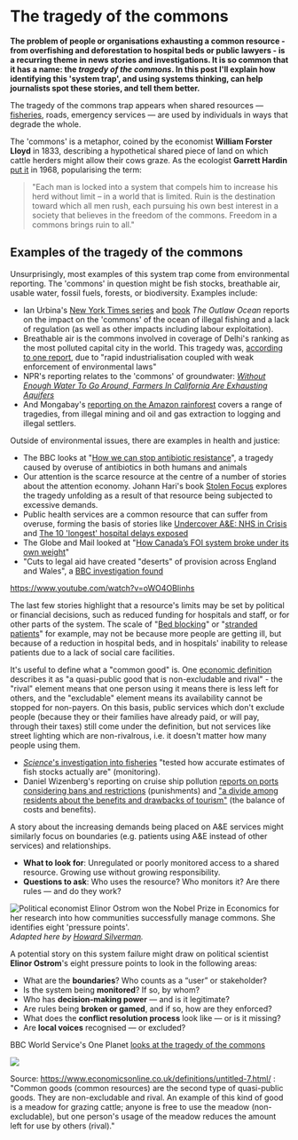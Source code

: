 # The tragedy of the commons

**The problem of people or organisations exhausting a common resource - from overfishing and deforestation to hospital beds or public lawyers - is a recurring theme in news stories and investigations. It is so common that it has a name: the *tragedy of the commons*. In this post I'll explain how identifying this 'system trap', and using systems thinking, can help journalists spot these stories, and tell them better.**

The tragedy of the commons trap appears when shared resources — [fisheries](https://gijn.org/stories/investigation-reveals-global-fisheries-already-collapsed/), roads, emergency services — are used by individuals in ways that degrade the whole. 

The 'commons' is a metaphor, coined by the economist **William Forster Lloyd** in 1833, describing a hypothetical shared piece of land on which cattle herders might allow their cows graze. As the ecologist **Garrett Hardin** [put it]([https://www.science.org/doi/10.1126/science.162.3859.1243](https://math.uchicago.edu/~shmuel/Modeling/Hardin,%20Tragedy%20of%20the%20Commons.pdf)) in 1968, popularising the term:

> "Each man is locked into a system that compels him to increase his herd without limit – in a world that is limited. Ruin is the destination toward which all men rush, each pursuing his own best interest in a society that believes in the freedom of the commons. Freedom in a commons brings ruin to all."

## Examples of the tragedy of the commons

Unsurprisingly, most examples of this system trap come from environmental reporting. The 'commons' in question might be fish stocks, breathable air, usable water, fossil fuels, forests, or biodiversity. Examples include:

* Ian Urbina's [New York Times series](https://www.nytimes.com/interactive/2015/07/24/world/the-outlaw-ocean.html) and [book](https://theoutlawocean.com/book) *The Outlaw Ocean* reports on the impact on the 'commons' of the ocean of illegal fishing and a lack of regulation (as well as other impacts including labour exploitation).
* Breathable air is the commons involved in coverage of Delhi's ranking as the most polluted capital city in the world. This tragedy was, [according to one report](https://www.bbc.co.uk/news/world-asia-india-68613502), due to "rapid industrialisation coupled with weak enforcement of environmental laws"
* NPR's reporting relates to the 'commons' of groundwater: *[Without Enough Water To Go Around, Farmers In California Are Exhausting Aquifers](https://www.npr.org/2021/07/22/1019483661/without-enough-water-to-go-around-farmers-in-california-are-exhausting-aquifers)*
* And Mongabay's [reporting on the Amazon rainforest](https://news.mongabay.com/list/amazon-rainforest/) covers a range of tragedies, from illegal mining and oil and gas extraction to logging and illegal settlers.

Outside of environmental issues, there are examples in health and justice:

* The BBC looks at "[How we can stop antibiotic resistance](https://www.bbc.co.uk/future/article/20170607-how-we-can-stop-antibiotic-resistance)", a tragedy caused by overuse of antibiotics in both humans and animals
* Our attention is the scarce resource at the centre of a number of stories about the attention economy. Johann Hari's book [Stolen Focus](https://stolenfocusbook.com/) explores the tragedy unfolding as a result of that resource being subjected to excessive demands. 
* Public health services are a common resource that can suffer from overuse, forming the basis of stories like [Undercover A&E: NHS in Crisis](https://www.channel4.com/programmes/undercover-ae-nhs-in-crisis-dispatches) and [The 10 'longest' hospital delays exposed](https://www.bbc.co.uk/news/health-38896155)
* The Globe and Mail looked at "[How Canada’s FOI system broke under its own weight](https://www.theglobeandmail.com/canada/article-canada-freedom-of-information-laws/)"
* "Cuts to legal aid have created "deserts" of provision across England and Wales", a [BBC investigation found](https://www.bbc.co.uk/news/uk-46357169)

https://www.youtube.com/watch?v=oWO4OBIinhs

The last few stories highlight that a resource's limits may be set by political or financial decisions, such as reduced funding for hospitals and staff, or for other parts of the system. The scale of "[Bed blocking](https://fullfact.org/health/bed-blocking-what-it-and-it-paralysing-nhs/)" or "[stranded patients](https://www.theguardian.com/society/2021/dec/12/number-of-healthy-patients-stranded-in-english-hospital-wards-rises-by-80)" for example, may not be because more people are getting ill, but because of a reduction in hospital beds, and in hospitals' inability to release patients due to a lack of social care facilities. 

It's useful to define what a "common good" is. One [economic definition](https://www.economicsonline.co.uk/definitions/untitled-7.html/) describes it as "a quasi-public good that is non-excludable and rival" - the "rival" element means that one person using it means there is less left for others, and the "excludable" element means its availability cannot be stopped for non-payers. On this basis, public services which don't exclude people (because they or their families have already paid, or will pay, through their taxes) still come under the definition, but not services like street lighting which are non-rivalrous, i.e. it doesn't matter how many people using them. 




* [*Science*'s investigation into fisheries](https://gijn.org/stories/investigation-reveals-global-fisheries-already-collapsed/) "tested how accurate estimates of fish stocks actually are" (monitoring).
* Daniel Wizenberg's reporting on cruise ship pollution [reports on ports considering bans and restrictions](https://www.theguardian.com/travel/2023/oct/19/europe-ports-bear-brunt-of-cruise-ship-pollution) (punishments) and ["a divide among residents about the benefits and drawbacks of tourism"](https://pulitzercenter.org/stories/small-arctic-village-where-tourists-are-replacing-narwhals-spanish) (the balance of costs and benefits).

A story about the increasing demands being placed on A&E services might similarly focus on boundaries (e.g. patients using A&E instead of other services) and relationships.

- **What to look for**: Unregulated or poorly monitored access to a shared resource. Growing use without growing responsibility.
- **Questions to ask**: Who uses the resource? Who monitors it? Are there rules — and do they work?

![Political economist Elinor Ostrom won the Nobel Prize in Economics for her research into how communities successfully manage commons. She identifies eight 'pressure points'.](https://www.solvingforpattern.org/wp-content/uploads/2013/07/Ostrom-design-principles.png)  
*Adapted here by [Howard Silverman](https://www.solvingforpattern.org/2013/07/17/making-the-practice-turn-the-active-voice/).*

A potential story on this system failure might draw on political scientist **Elinor Ostrom**'s eight pressure points to look in the following areas:

- What are the **boundaries**? Who counts as a “user” or stakeholder?
- Is the system being **monitored**? If so, by whom?
- Who has **decision-making power** — and is it legitimate?
- Are rules being **broken or gamed**, and if so, how are they enforced?
- What does the **conflict resolution process** look like — or is it missing?
- Are **local voices** recognised — or excluded?

BBC World Service's One Planet [looks at the tragedy of the commons](https://www.bbc.co.uk/sounds/play/p00q86y2)

![](https://www.economicsonline.co.uk/content/images/2023/05/Tragedy-of-the-Commons-2.webp)

Source: https://www.economicsonline.co.uk/definitions/untitled-7.html/ : "Common goods (common resources) are the second type of quasi-public goods. They are non-excludable and rival. An example of this kind of good is a meadow for grazing cattle; anyone is free to use the meadow (non-excludable), but one person's usage of the meadow reduces the amount left for use by others (rival)."
